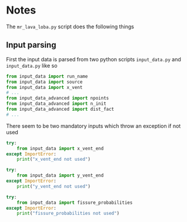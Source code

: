 # Notes

The `mr_lava_loba.py` script does the following things


## Input parsing
First the input data is parsed from two python scripts `input_data.py` and `input_data.py` like so
```python
from input_data import run_name
from input_data import source
from input_data import x_vent
# ...
from input_data_advanced import npoints
from input_data_advanced import n_init
from input_data_advanced import dist_fact
# ...
```

There seem to be two mandatory inputs which throw an exception if not used

```python
try:
    from input_data import x_vent_end
except ImportError:
    print("x_vent_end not used")

try:
    from input_data import y_vent_end
except ImportError:
    print("y_vent_end not used")

try:
    from input_data import fissure_probabilities
except ImportError:
    print("fissure_probabilities not used")
```